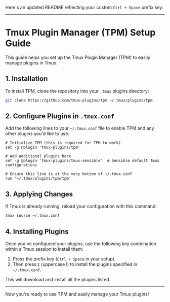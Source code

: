 Here's an updated README reflecting your custom `Ctrl + Space` prefix key:

---

# Tmux Plugin Manager (TPM) Setup Guide

This guide helps you set up the Tmux Plugin Manager (TPM) to easily manage plugins in Tmux.

## 1. Installation

To install TPM, clone the repository into your `.tmux` plugins directory:

```bash
git clone https://github.com/tmux-plugins/tpm ~/.tmux/plugins/tpm
```

## 2. Configure Plugins in `.tmux.conf`

Add the following lines to your `~/.tmux.conf` file to enable TPM and any other plugins you'd like to use.

```tmux
# Initialize TPM (this is required for TPM to work)
set -g @plugin 'tmux-plugins/tpm'

# Add additional plugins here
set -g @plugin 'tmux-plugins/tmux-sensible'  # Sensible default Tmux configurations

# Ensure this line is at the very bottom of ~/.tmux.conf
run '~/.tmux/plugins/tpm/tpm'
```

## 3. Applying Changes

If Tmux is already running, reload your configuration with this command:

```bash
tmux source ~/.tmux.conf
```

## 4. Installing Plugins

Once you've configured your plugins, use the following key combination within a Tmux session to install them:

1. Press the prefix key (`Ctrl + Space` in your setup).
2. Then press `I` (uppercase i) to install the plugins specified in `~/.tmux.conf`.

This will download and install all the plugins listed.

---

Now you're ready to use TPM and easily manage your Tmux plugins!
